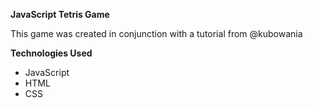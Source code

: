 **JavaScript Tetris Game**

This game was created in conjunction with a tutorial from @kubowania

**Technologies Used**
- JavaScript
- HTML
- CSS